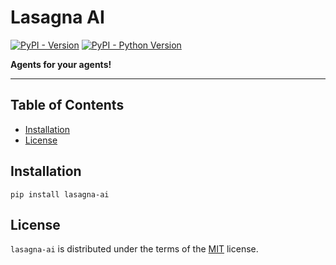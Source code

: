 # Lasagna AI

[![PyPI - Version](https://img.shields.io/pypi/v/lasagna-ai.svg)](https://pypi.org/project/lasagna-ai)
[![PyPI - Python Version](https://img.shields.io/pypi/pyversions/lasagna-ai.svg)](https://pypi.org/project/lasagna-ai)

**Agents for your agents!**

-----

## Table of Contents

- [Installation](#installation)
- [License](#license)

## Installation

```console
pip install lasagna-ai
```

## License

`lasagna-ai` is distributed under the terms of the [MIT](https://spdx.org/licenses/MIT.html) license.
